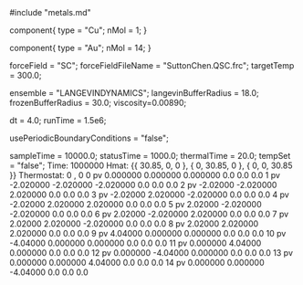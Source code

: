 <OpenMD version=2>
  <MetaData>
#include "metals.md"


component{
  type = "Cu";
	nMol = 1;
}

component{
  type = "Au";
	nMol = 14;
}



forceField = "SC";
forceFieldFileName = "SuttonChen.QSC.frc";
targetTemp = 300.0;


ensemble = "LANGEVINDYNAMICS";
langevinBufferRadius = 18.0;
frozenBufferRadius = 30.0;
viscosity=0.00890;

dt = 4.0;
runTime = 1.5e6;

usePeriodicBoundaryConditions = "false";

sampleTime = 10000.0;
statusTime = 1000.0;
thermalTime = 20.0;
tempSet = "false";
  </MetaData>
  <Snapshot>
    <FrameData>
        Time: 1000000
        Hmat: {{ 30.85, 0, 0 }, { 0, 30.85, 0 }, { 0, 0, 30.85 }}
  Thermostat: 0 , 0
    </FrameData>
    <StuntDoubles>
	0	pv 	0.000000        0.000000        0.000000    	0.0	0.0	0.0
	1	pv	-2.020000       -2.020000        -2.020000    	0.0	0.0	0.0
	2	pv	-2.02000       -2.020000        2.020000    	0.0	0.0	0.0
	3	pv	-2.02000        2.020000        -2.020000    	0.0	0.0	0.0
	4	pv	-2.02000        2.020000        2.020000    	0.0	0.0	0.0
	5	pv	2.02000       -2.020000        -2.020000    	0.0	0.0	0.0
	6	pv	2.02000       -2.020000        2.020000    	0.0	0.0	0.0
	7	pv	2.02000        2.020000        -2.020000    	0.0	0.0	0.0
	8	pv	2.02000        2.020000        2.020000         0.0	0.0	0.0
	9	pv	4.04000        0.000000        0.000000    	0.0	0.0	0.0
	10	pv	-4.04000        0.000000        0.000000    	0.0	0.0	0.0
	11	pv	0.000000        4.04000        0.000000    	0.0	0.0	0.0
	12	pv	 0.000000      -4.04000        0.000000    	0.0	0.0	0.0
	13	pv	0.000000        0.000000    	4.04000        0.0	0.0	0.0
	14	pv	 0.000000        0.000000    	-4.04000       0.0	0.0	0.0
    </StuntDoubles>
  </Snapshot>
</OpenMD>
